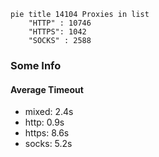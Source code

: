 
```mermaid
pie title 14104 Proxies in list
    "HTTP" : 10746
    "HTTPS": 1042
    "SOCKS" : 2588
```

### Some Info
#### Average Timeout

- mixed: 2.4s
- http: 0.9s
- https: 8.6s
- socks: 5.2s